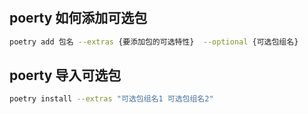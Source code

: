 #

## poerty 如何添加可选包

```bash
poetry add 包名 --extras {要添加包的可选特性}  --optional {可选包组名}
```

## poerty 导入可选包
```bash
poetry install --extras "可选包组名1 可选包组名2"
```


